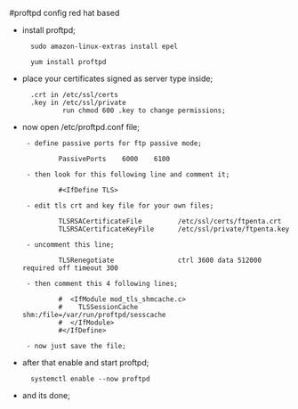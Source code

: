 #proftpd config red hat based


- install proftpd;

        sudo amazon-linux-extras install epel
        
        yum install proftpd
        
- place your certificates signed as server type inside;

        .crt in /etc/ssl/certs
        .key in /etc/ssl/private
                run chmod 600 .key to change permissions;
                
-  now open /etc/proftpd.conf file;

        - define passive ports for ftp passive mode;

                PassivePorts    6000    6100

        - then look for this following line and comment it;

                #<IfDefine TLS>
                
        - edit tls crt and key file for your own files;

                TLSRSACertificateFile         /etc/ssl/certs/ftpenta.crt
                TLSRSACertificateKeyFile      /etc/ssl/private/ftpenta.key            

        - uncomment this line;

                TLSRenegotiate                ctrl 3600 data 512000 required off timeout 300
                
        - then comment this 4 following lines;

                #  <IfModule mod_tls_shmcache.c>
                #    TLSSessionCache            shm:/file=/var/run/proftpd/sesscache
                #  </IfModule>
                #</IfDefine>

        - now just save the file;

- after that enable and start proftpd;

        systemctl enable --now proftpd
        
- and its done;
        

